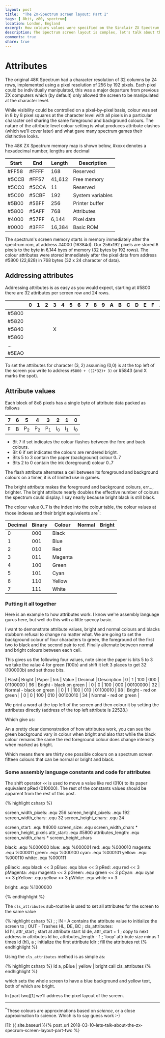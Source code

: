 ```yaml
---
layout: post
title:  "The ZX-Spectrum screen layout: Part I"
tags: [ 8bit, z80, spectrum]
location: London, England
excerpt: How colours values were specified on the Sinclair ZX Spectrum.
description: The Spectrum screen layout is complex, let's talk about the attribute map and colors
comments: true
share: true
---
```

# Attributes

The original 48K Spectrum had a character resolution of 32 columns by 24 rows, implemented using a pixel resolution of 256 by 192 pixels. Each pixel could be individually manipulated, this was a major departure from previous ZX computers which (by default) only allowed the screen to be manipulated at the character level.

While visibility could be controlled on a pixel-by-pixel basis, colour was set in 8 by 8 pixel squares at the character level with all pixels in a particular character cell sharing the same foreground and background colours. The nature of the attribute level colour setting is what produces attribute clashes (which we'll cover later) and what gave many spectrum games their distinctive looks.

The 48K ZX Spectrum memory map is shown below, #xxxx denotes a hexadecimal number, lengths are decimal

<table>
    <thead>
        <tr><th>Start</th> <th>End</th> <th>Length</th> <th>Description</th></tr>
    </thead>
    <tbody>
        <tr> <td> #FF58 </td> <td> #FFFF </td> <td> 168    </td> <td> Reserved </td> </tr>
        <tr> <td> #5CCB </td> <td> #FF57 </td> <td> 41,612 </td> <td> Free memory </td> </tr>
        <tr> <td> #5CC0 </td> <td> #5CCA </td> <td> 11     </td> <td> Reserved </td> </tr>
        <tr> <td> #5C00 </td> <td> #5CBF </td> <td> 192    </td> <td> System variables </td> </tr>
        <tr> <td> #5B00 </td> <td> #5BFF </td> <td> 256    </td> <td> Printer buffer </td> </tr>
        <tr> <td> #5800 </td> <td> #5AFF </td> <td> 768    </td> <td>  <span class="memory-slot">Attributes</span>   </td> </tr>
        <tr> <td> #4000 </td> <td> #57FF </td> <td> 6,144  </td> <td> Pixel data  </td> </tr>
        <tr> <td> #0000 </td> <td> #3FFF </td> <td> 16,384 </td> <td> Basic ROM </td> </tr>
    </tbody>
</table>

The spectrum's screen memory starts in memory immediately after the spectrum rom, at address #4000 (16384d). Our 256x192 pixels are stored 8 pixels to the byte in 6,144 byes of memory (32 bytes by 192 rows). The colour attributes were stored immediately after the pixel data from address  #5800 (22,628) in 768 bytes (32 x 24 character of data).

## Addressing attributes

Addressing attributes is as easy as you would expect, starting at #5800 there are 32 attributes per screen row and 24 rows.

|       | 0| 1| 2| 3| 4| 5| 6| 7| 8| 9| A| B| C| D| E| F| ...|1F|
|---|---|---|---|---|---|---|---|---|---|---|---|---|---|---|---|---|---|---|
| #5800 |  |  |  |  |  |  |  |  |  |  |  |  |  |  |  |  | |  |
| #5820 |  |  |  |  |  |  |  |  |  |  |  |  |  |  |  |  | |  |
| #5840 |  |  |  | X|  |  |  |  |  |  |  |  |  |  |  |  | |  |
| #5860 |  |  |  |  |  |  |  |  |  |  |  |  |  |  |  |  | |  |
| ...   |  |  |  |  |  |  |  |  |  |  |  |  |  |  |  |  | |  |
| #5EAO |  |  |  |  |  |  |  |  |  |  |  |  |  |  |  |  | |  |

To set the attributes for character (3, 2) assuming (0,0) is at the top left of the screen you write to address `#5800 + ((2*32)+ 3)` or
#5843 (and X marks the spot).

## Attribute values

Each block of 8x8 pixels has a single byte of attribute data packed as follows

| 7 | 6 | 5 | 4 | 3 | 2 | 1 | 0 |
|---|---|---|---|---|---|---|---|
| F | B | P<sub>2</sub> | P<sub>2</sub> | P<sub>1</sub> | I<sub>0</sub> | I<sub>1</sub> | I<sub>0</sub> |

* Bit 7 if set indicates the colour flashes between the fore and back colours.
* Bit 6 if set indicates the  colours are rendered bright.
* Bits 5 to 3 contain the paper (background) colour 0..7
* Bits 2 to 0 contain the ink (foreground) colour 0..7

The flash attribute alternates a cell between its foreground and background colours on a timer, it is of limited use in games.

The bright attribute makes the foreground and background colours, err..., brighter. The bright attribute nearly doubles the effective number of colours the spectrum could display. I say nearly because bright black is still black.

The colour value 0..7 is the index into the colour table, the colour values at those indexes and their bright equivalents are<sup>*</sup>:

| Decimal | Binary | Colour | Normal | Bright |
|---|---|---| --- |---|
| 0 | 000 | Black   | <span class="spec-color spec-color-0-n"></span> | <span class="spec-color spec-color-0-b"></span> |
| 1 | 001 | Blue    | <span class="spec-color spec-color-1-n"></span> | <span class="spec-color spec-color-2-b"></span> |
| 2 | 010 | Red     | <span class="spec-color spec-color-2-n"></span> | <span class="spec-color spec-color-3-b"></span> |
| 3 | 011 | Magenta | <span class="spec-color spec-color-3-n"></span> | <span class="spec-color spec-color-4-b"></span> |
| 4 | 100 | Green   | <span class="spec-color spec-color-4-n"></span> | <span class="spec-color spec-color-5-b"></span> |
| 5 | 101 | Cyan    | <span class="spec-color spec-color-5-n"></span> | <span class="spec-color spec-color-6-b"></span> |
| 6 | 110 | Yellow  | <span class="spec-color spec-color-6-n"></span> | <span class="spec-color spec-color-7-b"></span> |
| 7 | 111 | White   | <span class="spec-color spec-color-7-n"></span> | <span class="spec-color spec-color-8-b"></span> |



### Putting it all together

Here is an example to how attributes work. I know we're assembly language gurus here, but well do this with a little speccy basic.

I want to demonstrate attribute values, bright and normal colours and  blacks stubborn refusal to change no matter what. We are going to set the background colour of four characters to green, the foreground of the first two to black and the second pair to red. Finally alternate between normal and bright colours between each cell.

This gives us the following four values, note since the paper is bits 5 to 3 we take the value 4 for green (100b) and shift it left 3 places to get 32 (100000b) and set those bits. 

| Flash| Bright | Paper | Ink | Value | Decimal | Description
| 0 | 1 | 100 | 000 | 01100000 | 96 | Bright - black on green  |
| 0 | 0 | 100 | 000 | 00100000 | 32 | Normal - black on green |
| 0 | 1 | 100 | 010 | 01100010 | 98 | Bright - red on green |
| 0 | 0 | 100 | 010 | 00100010 | 34 | Normal - red on green |

We print a word at the top left of the screen and then colour it by setting the attributes directly (address of the top left attribute is 22528.)

<div class="dbImg zoom80 centeredImg" data-src="2018-03-03-lets-talk-about-the-zx-specrum-screen-layout/listing01.png" title="Sinclair basic program listing in the emulator." ></div>

Which give us:

<div class="dbImg zoom80 centeredImg" data-src="2018-03-03-lets-talk-about-the-zx-specrum-screen-layout/result01.png" title="The word poke on the spectrum screen with the attributes set as described previouslu" ></div>

An a pretty clear demonstration of how attributes work, you can see the green background vary in colour when bright and also that while the black colour remains the same the red foreground colour does change intensity when marked as bright.

Which means there are thirty one possible colours on a spectrum screen fifteen colours that can be normal or bright and black.

### Some assembly language constants and code for attributes

The shift operator `<<` is used to move a value like red (010) to its paper equivalent pRed (010000). The rest of the constants values should be apparent from the rest of this post.


{% highlight csharp %}

screen_width_pixels:    .equ 256
screen_height_pixels:   .equ 192
screen_width_chars:     .equ 32
screen_height_chars:    .equ 24

screen_start:           .equ #4000
screen_size:            .equ screen_width_chars * screen_height_pixels
attr_start:             .equ #5800
attributes_length:      .equ screen_width_chars * screen_height_chars

black:                  .equ %000000
blue:                   .equ %000001
red:                    .equ %000010
magenta:                .equ %000011
green:                  .equ %000100
cyan:                   .equ %000101
yellow:                 .equ %000110
white:                  .equ %000111

pBlack:                 .equ black << 3
pBlue:                  .equ blue  << 3
pRed:                   .equ red  << 3
pMagenta:               .equ magenta  << 3
pGreen:                 .equ green  << 3
pCyan:                  .equ cyan  << 3
pYellow:                .equ yellow  << 3
pWhite:                 .equ white  << 3
            
bright:                 .equ %1000000

{% endhighlight %}


The `cls_attributes` sub-routine is used to set all attributes for the screen to the same value

{% highlight csharp %}
; 
; IN  - A contains the attribute value to initialize the screen to
; OUT - Trashes HL, DE, BC
;
 cls_attributes:        
        ld hl, attr_start               ; start at attribute start
        ld de, attr_start + 1           ; copy to next address in attributes
        ld bc, attributes_length - 1    ; 'loop' attribute size minus 1 times
        ld (hl), a                      ; initialize the first attribute
        ldir                            ; fill the attributes
        ret
{% endhighlight %}

Using the `cls_attributes` method is as simple as:

{% highlight csharp %}
        ld a, pBlue | yellow | bright
        call cls_attributes
{% endhighlight %}

which sets the whole screen to have a blue background and yellow text, both of which are bright.

In [part two][1] we'll address the pixel layout of the screen.

---

<sup>*</sup>These colours are approximations based on <em>science</em>, or  a close approximation to science. Which is to say guess work :-)

[1]: {{ site.baseurl }}{% post_url 2018-03-10-lets-talk-about-the-zx-specrum-screen-layout-part-two %}
